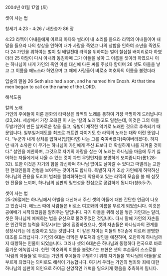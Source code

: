 2004년 01월 17일 (토)

셋이 사는 법



창세기 4:23 - 4:26 / 새찬송가 86 장


4:23 라멕이 아내들에게 이르되 아다와 씰라여 내 소리를 들으라 라멕의 아내들이여 내 말을 들으라 나의 창상을 인하여 내가 사람을 죽였고 나의 상함을 인하여 소년을 죽였도다 
24 가인을 위하여는 벌이 칠 배일진대 라멕을 위하여는 벌이 칠십칠 배이리로다 하였더라 
25 아담이 다시 아내와 동침하매 그가 아들을 낳아 그 이름을 셋이라 하였으니 이는 하나님이 내게 가인의 죽인 아벨 대신에 다른 씨를 주셨다 함이며 
26 셋도 아들을 낳고 그 이름을 에노스라 하였으며 그 때에 사람들이 비로소 여호와의 이름을 불렀더라 

입술의 말씀 
26 Seth also had a son, and he named him Enosh. At that time men began to call on the name of the LORD.

해석도움





칼의 노래  
가인의 후예들이 이룬 문화의 타락상은 라멕의 노래를 통하여 가장 극명하게 드러납니다(23,24). 세상에서 가장 오래된 이 시는 ‘칼의 노래’라고도 일컫는데, 이것은 그의 아들 두발가인이 만든 날카로운 칼을 들고, 유발이 제작한 악기로 노래한 것으로 추측되기 때문입니다. 일부일처제도를 최초로 깨트린 자이기도 한 라멕의 노래는 대략 이런 뜻입니다. “누군가 내게 상처를 입혀서(입힌다면) 나는 그를 죽여버렸다(죽여버리겠다). 하지만 내가 소유한 이 무기는 하나님이 가인에게 주신 표보다 더 확실하게 나를 지켜줄 것이다.” 살인을 예찬하며, 그것으로 자기의 자랑을 삼는 이 노래는 하나님을 마음에 두기 싫어하는 자들에게서 나올 수 있는 것이 과연 무엇인지를 분명하게 보여줍니다(롬1:28-32). 또한 이것은 자기의 힘을 과신하며 하나님 없이도 살아갈 수 있다고 떠벌리는 교만한 현대인들의 전형을 보여주는 것이기도 합니다. 특별히 자기 조상 가인에게 허락하신 하나님의 관용을 도리어 범죄를 합리화하는데 악용하고 있는 라멕의 모습을 볼 때 섬짓한 전율을 느끼며, 하나님의 심판의 필연성을 진심으로 공감하게 됩니다(창6:5-7). 

셋이 사는 법  
25-26절에는 하나님께서 아벨을 대신해서 주신 셋의 아들에 대한 간단한 언급이 나오고 있습니다. 에노스 때에 사람들은 비로소 여호와의 이름을 부르게 되었습니다. 이것은 공예배가 시작되었음을 알려주는 말입니다. 자기 아들을 위해 성을 쌓은 가인과는 달리, 셋은 하나님께 예배하는 법을 유산으로 물려주었던 것입니다. 다시 말해 가인의 자손들은 인간적인 능력을 확장시키는 일에 집중하였으나, 셋의 자손들은 하나님과의 관계를 성장시키는 데 집중하고 있는 것입니다. 이 같은 차이는 이들의 5대손에 이르러 분명한 대조를 드러냅니다. 가인의 6대손 라멕은 부도덕과 살인을 예찬하며, 오만하게 하나님까지 대항하는 인물이 되었습니다. 그러나 셋의 6대손은 하나님과 동행하다 천국으로 바로 옮기운 에녹입니다. 한편 ‘여호와의 이름을 불렀다’는 표현은 셋의 후손들이 스스로를 ‘사람의 아들들’로 부르는 가인의 후예들과 구별하기 위해 자기들을 ‘하나님의 아들들’로 부르게 되었다는 의미로도 해석이 가능합니다. 여기서 우리는 가인의 범죄와 죄에 대한 하나님의 심판이 의인으로 하여금 신앙적인 개혁을 일으키게 했음을 추측하게 됩니다.
